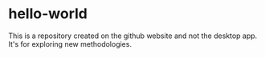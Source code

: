 # hello-world
This is a repository created on the github website and not the desktop app. It's for exploring new methodologies.
